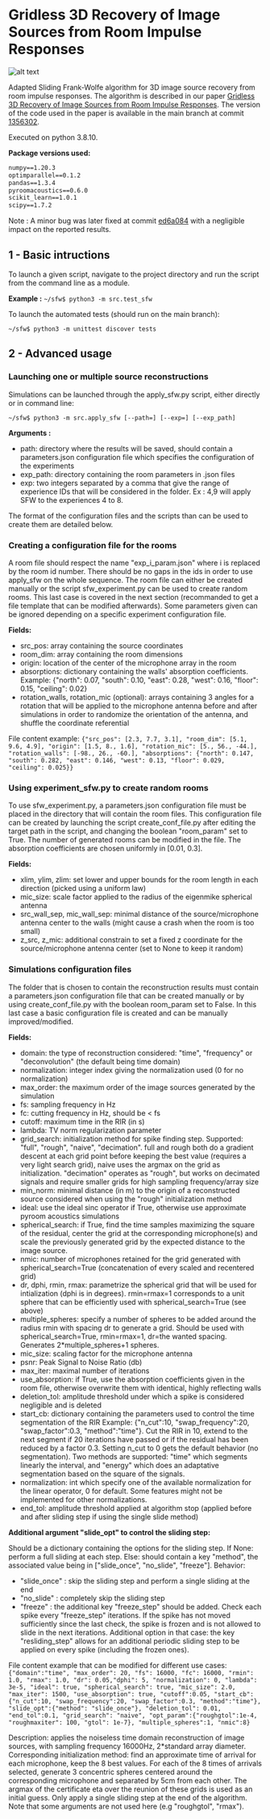 # Gridless 3D Recovery of Image Sources from Room Impulse Responses

![alt text](sfwb.gif)

Adapted Sliding Frank-Wolfe algorithm for 3D image source recovery from room impulse responses. 
The algorithm is described in our paper [Gridless 3D Recovery of Image Sources from Room Impulse Responses](https://hal.archives-ouvertes.fr/hal-03763838v2).
The version of the code used in the paper is available in the main branch at commit [1356302](https://github.com/Sprunckt/acoustic-sfw/tree/135630234a8aa16a229b3fcb8500be87c8770e8c).

Executed on python 3.8.10.

**Package versions used:**
    
```matplotlib==3.4.3
numpy==1.20.3
optimparallel==0.1.2
pandas==1.3.4
pyroomacoustics==0.6.0
scikit_learn==1.0.1
scipy==1.7.2
```

Note : A minor bug was later fixed at commit 
[ed6a084](https://github.com/Sprunckt/acoustic-sfw/tree/ed6a084bcfe4791c5ca21fbb51872413f200cd7b)
with a negligible impact on the reported results.

## 1 - Basic intructions

To launch a given script, navigate to the project directory and run the script from the command line as a module.

**Example :**
``~/sfw$ python3 -m src.test_sfw``

To launch the automated tests (should run on the main branch): 

``~/sfw$ python3 -m unittest discover tests``

## 2 - Advanced usage

### Launching one or multiple source reconstructions
Simulations can be launched through the apply_sfw.py script, either directly or in command line:

``~/sfw$ python3 -m src.apply_sfw [--path=] [--exp=] [--exp_path]``

**Arguments :**
* path: directory where the results will be saved, should contain a parameters.json configuration file which specifies
the configuration of the experiments
* exp_path: directory containing the room parameters in .json files
* exp: two integers separated by a comma that give the range of experience IDs that will be considered in the folder. Ex : 4,9 will apply SFW to the experiences 4 to 8.

The format of the configuration files and the scripts than can be used to create them are detailed below.

### Creating a configuration file for the rooms

A room file should respect the name "exp_i_param.json" where i is replaced by the room id number. There should be no gaps in the ids in order to use apply_sfw on the whole sequence.
The room file can either be created manually or the script sfw_experiment.py can be used to create random rooms. 
This last case is covered in the next section (recommanded to get a file template that can be modified afterwards).
Some parameters given can be ignored depending on a specific experiment configuration file. 

**Fields:**
* src_pos: array containing the source coordinates
* room_dim: array containing the room dimensions
* origin: location of the center of the microphone array in the room
* absorptions: dictionary containing the walls' absorption coefficients. Example: {"north": 0.07, "south": 0.10, "east": 0.28, "west": 0.16, "floor": 0.15, "ceiling": 0.02}
* rotation_walls, rotation_mic (optional): arrays containing 3 angles for a rotation that will be applied to the microphone antenna before and after simulations in order to randomize the orientation of the antenna,
and shuffle the coordinate referential

File content example: 
```{"src_pos": [2.3, 7.7, 3.1], "room_dim": [5.1, 9.6, 4.9], "origin": [1.5, 8., 1.6], "rotation_mic": [5., 56., -44.], "rotation_walls": [-98., 26., -60.], "absorptions": {"north": 0.147, "south": 0.282, "east": 0.146, "west": 0.13, "floor": 0.029, "ceiling": 0.025}}```
### Using experiment_sfw.py to create random rooms

To use sfw_experiment.py, a parameters.json configuration file must be placed in the directory that will contain the room files.
This configuration file can be created by launching the script create_conf_file.py after editing the target path in the script, 
and changing the boolean "room_param" set to True. The number of generated rooms can be modified in the file.
The absorption coefficients are chosen uniformly in [0.01, 0.3].

**Fields:**
* xlim, ylim, zlim: set lower and upper bounds for the room length in each direction (picked using a uniform law)
* mic_size: scale factor applied to the radius of the eigenmike spherical antenna
* src_wall_sep, mic_wall_sep: minimal distance of the source/microphone antenna center to the walls (might cause a crash when the room is too small)
* z_src, z_mic: additional constrain to set a fixed z coordinate for the source/microphone antenna center (set to None to keep it random)

### Simulations configuration files

The folder that is chosen to contain the reconstruction results must contain a parameters.json configuration file that 
can be created manually or by using create_conf_file.py with the boolean room_param set to False. In this last case a basic
configuration file is created and can be manually improved/modified.


**Fields:**
* domain: the type of reconstruction considered: "time", "frequency" or "deconvolution" (the default being time domain)
* normalization: integer index giving the normalization used (0 for no normalization)
* max_order: the maximum order of the image sources generated by the simulation
* fs: sampling frequency in Hz
* fc: cutting frequency in Hz, should be < fs
* cutoff: maximum time in the RIR (in s)
* lambda: TV norm regularization parameter
* grid_search: initialization method for spike finding step. Supported: "full", "rough", "naive", "decimation". full and rough both do a gradient descent at each grid point before keeping the best value (requires a very light search grid), naive uses the argmax on the grid as initialization. "decimation" operates as "rough", but works on decimated signals and require smaller grids for high sampling frequency/array size
* min_norm: minimal distance (in m) to the origin of a reconstructed source considered when using the "rough" initialization method
* ideal: use the ideal sinc operator if True, otherwise use approximate pyroom acoustics simulations
* spherical_search: if True, find the time samples maximizing the square of the residual, center the grid at the corresponding microphone(s) and scale the previously generated grid by the expected distance to the image source.
* nmic: number of microphones retained for the grid generated with spherical_search=True (concatenation of every scaled and recentered grid)
* dr, dphi, rmin, rmax: parametrize the spherical grid that will be used for intialization (dphi is in degrees). rmin=rmax=1 corresponds to a unit sphere that can be efficiently used with spherical_search=True (see above)
* multiple_spheres: specify a number of spheres to be added around the radius rmin with spacing dr to generate a grid. Should be used with spherical_search=True, rmin=rmax=1, dr=the wanted spacing. Generates 2*multiple_spheres+1 spheres.
* mic_size: scaling factor for the microphone antenna
* psnr: Peak Signal to Noise Ratio (db)
* max_iter: maximal number of iterations
* use_absorption: if True, use the absorption coefficients given in the room file, otherwise overwrite them with identical, highly reflecting walls
* deletion_tol: amplitude threshold under which a spike is considered negligible and is deleted
* start_cb: dictionary containing the parameters used to control the time segmentation of the RIR
Example: {"n_cut":10, "swap_frequency":20, "swap_factor":0.3, "method":"time"}. Cut the RIR in 10, extend to the next segment if 20 iterations have passed or
if the residual has been reduced by a factor 0.3. Setting n_cut to 0 gets the default behavior (no segmentation). Two methods are supported: "time" which segments linearly the interval, and "energy" which does an adaptative segmentation based on the square of the signals.
* normalization: int which specify one of the available normalization for the linear operator, 0 for default. Some features might not be implemented for other normalizations.
* end_tol: amplitude threshold applied at algorithm stop (applied before and after sliding step if using the single slide method)

**Additional argument "slide_opt" to control the sliding step:**

Should be a dictionary containing the options for the sliding step. If None: perform a full sliding
        at each step. Else: should contain a key "method", the associated value being in ["slide_once", "no_slide",
        "freeze"].
Behavior: 
* "slide_once" : skip the sliding step and perform a single sliding at the end
* "no_slide" : completely skip the sliding step
* "freeze" : the additional key "freeze_step" should be added. Check each spike every
        "freeze_step" iterations. If the spike has not moved sufficiently since the last check, the spike is frozen and
        is not allowed to slide in the next iterations.
        Additional option in that case: the key "resliding_step" allows for an additional periodic sliding step to be applied on
        every spike (including the frozen ones).

File content example that can be modified for different use cases: 
```{"domain":"time", "max_order": 20, "fs": 16000, "fc": 16000, "rmin": 1.0, "rmax": 1.0, "dr": 0.05,"dphi": 5, "normalization": 0, "lambda": 3e-5, "ideal": true, "spherical_search": true, "mic_size": 2.0, "max_iter": 1500, "use_absorption": true, "cutoff":0.05, "start_cb":{"n_cut":10, "swap_frequency":20, "swap_factor":0.3, "method":"time"}, "slide_opt":{"method": "slide_once"}, "deletion_tol": 0.01, "end_tol":0.1, "grid_search": "naive", "opt_param":{"roughgtol":1e-4, "roughmaxiter": 100, "gtol": 1e-7}, "multiple_spheres":1, "nmic":8}```

Description: applies the noiseless time domain reconstruction of image sources, with sampling frequency 16000Hz, 2*standard array diameter.
Corresponding initialization method: find an approximate time of arrival for each microphone, keep the 8 best values. 
For each of the 8 times of arrivals selected, generate 3 concentric spheres centered around the corresponding microphone and 
separated by 5cm from each other. The argmax of the certificate eta over the reunion of these grids is used as an initial guess.
Only apply a single sliding step at the end of the algorithm. Note that some arguments are not used here (e.g "roughgtol", "rmax").